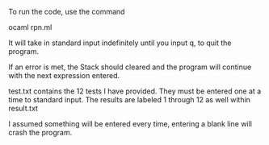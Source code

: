 To run the code, use the command

ocaml rpn.ml

It will take in standard input indefinitely until you input q, to quit the program.

If an error is met, the Stack should cleared and the program will continue with the next
expression entered.

test.txt contains the 12 tests I have provided. They must be entered one at a time to standard input.
The results are labeled 1 through 12 as well within result.txt

I assumed something will be entered every time, entering a blank line will crash the program.

